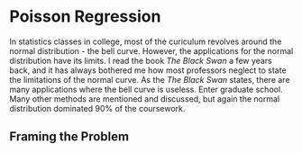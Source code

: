 # Poisson Regression

In statistics classes in college, most of the curiculum revolves around the normal distribution - the bell curve. However, the applications for the normal distribution have its limits. I read the book *The Black Swan* a few years back, and it has always bothered me how most professors neglect to state the limitations of the normal curve. As the *The Black Swan* states, there are many applications where the bell curve is useless. Enter graduate school. Many other methods are mentioned and discussed, but again the normal distribution dominated 90% of the coursework. 

## Framing the Problem


